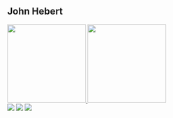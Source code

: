 ## John Hebert


<div>
<a href="https://beacons.ai/yoshni">
<img height="180em" src="https://github-readme-stats.vercel.app/api?username=yoshni&show_icons=true&theme=dark&include_all_commits=true&count_private=true" />
<img height="180em" src="https://github-readme-stats.vercel.app/api/top-langs/?username=yoshni&layout=compact&langs_count=16&theme=dark"/>
</div>

<div> 
  <a href="https://www.youtube.com/@whyphantoom" target="_blank"><img src="https://img.shields.io/badge/YouTube-FF0000?style=for-the-badge&logo=youtube&logoColor=white" target="_blank"></a>
  <a href="https://instagram.com/@whyphantoom" target="_blank"><img src="https://img.shields.io/badge/-Instagram-%23E4405F?style=for-the-badge&logo=instagram&logoColor=white" target="_blank"></a>
 	<a href="https://www.twitch.tv/@whyphantoom" target="_blank"><img src="https://img.shields.io/badge/Twitch-9146FF?style=for-the-badge&logo=twitch&logoColor=white" target="_blank"></a>
</div>
